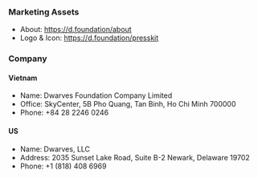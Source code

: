 ### Marketing Assets

- About: https://d.foundation/about
- Logo & Icon: https://d.foundation/presskit

### Company
#### Vietnam

- Name: Dwarves Foundation Company Limited
- Office: SkyCenter, 5B Pho Quang, Tan Binh, Ho Chi Minh 700000
- Phone: +84 28 2246 0246

#### US

- Name: Dwarves, LLC
- Address: 2035 Sunset Lake Road, Suite B-2 Newark, Delaware 19702
- Phone: +1 (818) 408 6969
